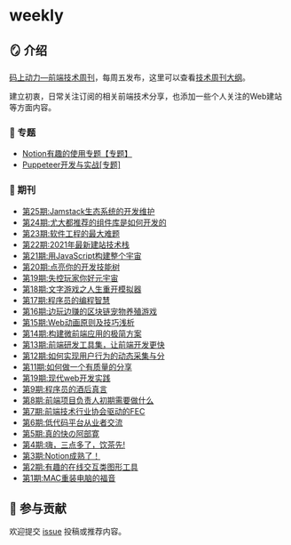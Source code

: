 # weekly

## 🪞 介绍

[码上动力—前端技术周刊](https://codeffe.vercel.app/)，每周五发布，这里可以查看[技术周刊大纲](https://codeffe.vercel.app/about)。

建立初衷，日常关注订阅的相关前端技术分享，也添加一些个人关注的Web建站等方面内容。

### 🚀 专题

- [Notion有趣的使用专题【专题】](https://codeffe.vercel.app/2021-features-1)
- [Puppeteer开发与实战[专题]](https://codeffe.vercel.app/2021-features-3)

### 📰 期刊


- [第25期:Jamstack生态系统的开发维护](https://codeffe.vercel.app/2021-weekly-45)
- [第24期:尤大都推荐的组件库是如何开发的](https://codeffe.vercel.app/2021-weekly-44)
- [第23期:软件工程的最大难题](https://codeffe.vercel.app/2021-weekly-42)
- [第22期:2021年最新建站技术栈](https://codeffe.vercel.app/2021-weekly-40)
- [第21期:用JavaScript构建整个宇宙](https://codeffe.vercel.app/2021-weekly-39)
- [第20期:点亮你的开发技能树](https://codeffe.vercel.app/2021-weekly-38)
- [第19期:失控玩家你好元宇宙](https://codeffe.vercel.app/2021-weekly-37)
- [第18期:文字游戏之人生重开模拟器](https://codeffe.vercel.app/2021-weekly-36)
- [第17期:程序员的编程智慧](https://codeffe.vercel.app/2021-weekly-35)
- [第16期:边玩边赚的区块链宠物养殖游戏](https://codeffe.vercel.app/2021-weekly-34)
- [第15期:Web动画原则及技巧浅析](https://codeffe.vercel.app/2021-weekly-33)
- [第14期:构建微前端应用的极简方案](https://codeffe.vercel.app/2021-weekly-32)
- [第13期:前端研发工具集，让前端开发更快](https://codeffe.vercel.app/2021-weekly-31)
- [第12期:如何实现用户行为的动态采集与分](https://codeffe.vercel.app/2021-weekly-30)
- [第11期:如何做一个有质量的分享](https://codeffe.vercel.app/2021-weekly-29)
- [第19期:现代web开发实践](https://codeffe.vercel.app/2021-weekly-28)
- [第9期:程序员的酒后真言](https://codeffe.vercel.app/2021-weekly-27)
- [第8期:前端项目负责人初期需要做什么](https://codeffe.vercel.app/2021-weekly-26)
- [第7期:前端技术行业协会驱动的FEC](https://codeffe.vercel.app/2021-weekly-25)
- [第6期:低代码平台从业者交流](https://codeffe.vercel.app/2021-weekly-24)
- [第5期:真的快の阿部寛](https://codeffe.vercel.app/2021-weekly-23)
- [第4期:嗨，三点多了，饮茶先!](https://codeffe.vercel.app/2021-weekly-22)
- [第3期:Notion成熟了！](https://codeffe.vercel.app/2021-weekly-21)
- [第2期:有趣的在线交互类图形工具](https://codeffe.vercel.app/2021-weekly-20)
- [第1期:MAC重装电脑的福音](https://codeffe.vercel.app/2021-weekly-18)


## 💐 参与贡献

欢迎提交 [issue](https://github.com/zyj1022/weekly/issues) 投稿或推荐内容。


